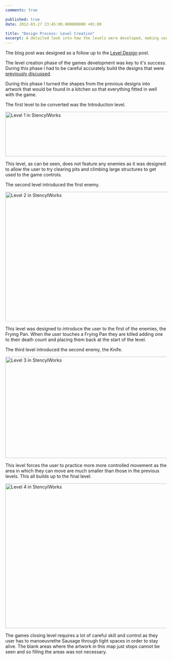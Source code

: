```yaml
---
comments: true

published: true
date: 2012-03-27 23:45:09.000000000 +01:00

title: "Design Process: Level Creation"
excerpt: A detailed look into how the levels were developed, making use of the designs and graphics that had already been completed. 
---
```

The blog post was designed as a follow up to the [Level Design](http://danielgroves.net/2012/03/level-design/ "Level Design") post.

The level creation phase of the games development was key to it's success. During this phase I had to be careful accurately build the designs that were [previously discussed](http://danielgroves.net/2012/03/level-design/ "Level Design").

During this phase I turned the shapes from the previous designs into artwork that would be found in a kitchen so that everything fitted in well with the game.

The first level to be converted was the Introduction level.

[<img class="size-large wp-image-849" title="Level 1 in StencylWorks" src="http://danielgroves.net/wp-content/uploads/2012/03/Level1-710x139.jpg" alt="Level 1 in StencylWorks" width="710" height="139" />](http://danielgroves.net/wp-content/uploads/2012/03/Level1.jpg)

This level, as can be seen, does not feature any enemies as it was designed to allow the user to try clearing pits and climbing large structures to get used to the game controls.

The second level introduced the first enemy.

[<img class="size-large wp-image-850" title="Level 2 in StencylWorks" src="http://danielgroves.net/wp-content/uploads/2012/03/Level2-710x403.jpg" alt="Level 2 in StencylWorks" width="710" height="403" />](http://danielgroves.net/wp-content/uploads/2012/03/Level2.jpg)

This level was designed to introduce the user to the first of the enemies, the Frying Pan.  When the user touches a Frying Pan they are killed adding one to their death count and placing them back at the start of the level.

The third level introduced the second enemy, the Knife.

[<img class="size-large wp-image-851" title="Level 3 in StencylWorks" src="http://danielgroves.net/wp-content/uploads/2012/03/Level3-710x315.jpg" alt="Level 3 in StencylWorks" width="710" height="315" />](http://danielgroves.net/wp-content/uploads/2012/03/Level3.jpg)

This level forces the user to practice more more controlled movement as the area in which they can move are much smaller than those in the previous levels. This all builds up to the final level.

[<img class="size-large wp-image-852" title="Level 4 in StencylWorks" src="http://danielgroves.net/wp-content/uploads/2012/03/Level4-710x450.jpg" alt="Level 4 in StencylWorks" width="710" height="450" />](http://danielgroves.net/wp-content/uploads/2012/03/Level4.jpg)

The games closing level requires a lot of careful skill and control as they user has to manoeuvrethe Sausage through tight spaces in order to stay alive. The blank areas where the artwork in this map just stops cannot be seen and so filling the areas was not necessary.